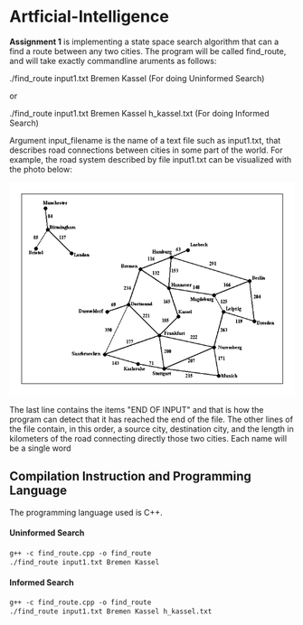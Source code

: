 # Artficial-Intelligence

**Assignment 1** is implementing a state space search algorithm that can a find a route between any two cities. The program will be called find_route, and will take exactly commandline aruments as follows:

  ./find_route input1.txt Bremen Kassel (For doing Uninformed Search)
  
  or 
  
  ./find_route input1.txt Bremen Kassel h_kassel.txt (For doing Informed Search)

Argument input_filename is the name of a text file such as input1.txt, that describes road connections between cities in some part of the world. For example, the road system described by file input1.txt can be visualized with the photo below:

<img src="photo.gif" title="Visualized Photo"/>


The last line contains the items "END OF INPUT" and that is how the program can detect that it has reached the end of the file. The other lines of the file contain, in this order, a source city, destination city, and the length in kilometers of the road connecting directly those two cities. Each name will be a single word


## Compilation Instruction and Programming Language 

The programming language used is C++.


  #### Uninformed Search 
    g++ -c find_route.cpp -o find_route
    ./find_route input1.txt Bremen Kassel

  #### Informed Search
    g++ -c find_route.cpp -o find_route
    ./find_route input1.txt Bremen Kassel h_kassel.txt
  
  
